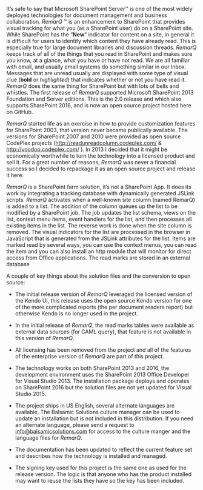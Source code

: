 It’s safe to say that Microsoft SharePoint Server™ is one of the most
widely deployed technologies for document management and business
collaboration. *RemarQ* ™ is an enhancement to SharePoint that provides
visual tracking for what you (as a SharePoint user) do on a SharePoint
site. While SharePoint has the “**New**” indicator for content on a
site, in general it is difficult for users to identify which content
they have already read. This is especially true for large document
libraries and discussion threads. *RemarQ* keeps track of all of the
things that you read in SharePoint and makes sure you know, at a glance,
what you have or have not read. We are all familiar with email, and
usually email systems do something similar in our Inbox. Messages that
are unread usually are displayed with some type of visual clue (**bold**
or *highlighted*) that indicates whether or not you have read it.
*RemarQ* does the same thing for SharePoint but with lots of bells and
whistles. The first release of *RemarQ* supported Microsoft SharePoint
2013 Foundation and Server editions. This is the 2.0 release and which
also supports SharePoint 2016, and is now an open source project hosted
here on GitHub.

*RemarQ* started life as an exercise in how to provide customization
features for SharePoint 2003, that version never became publically
available. The versions for SharePoint 2007 and 2010 were provided as
open source CodePlex projects (<http://readunreadcolumn.codeplex.com/> &
<http://voodoo.codeplex.com/> ). In 2013 I decided that it might be
economically worthwhile to turn the technology into a licensed product
and sell it. For a great number of reasons, *RemarQ* was never a
financial success so I decided to repackage it as an open source project
and release it here.

*RemarQ* is a SharePoint farm solution, it’s not a SharePoint App. It
does its work by integrating a tracking database with dynamically
generated JSLink scripts. *RemarQ* activates when a well-known site
column (named RemarQ) is added to a list. The addition of the column
queues up the list to be modified by a SharePoint job. The job updates
the list schema, views on the list, context menu items, event handlers
for the list, and then processes all existing items in the list. The
reverse work is done when the site column is removed. The visual
indicators for the list are processed in the browser in JavaScript that
is generated from the JSLink attributes for the list. Items are marked
read by several ways, you can use the context menus, you can read the
item and you can also install an http module that will monitor for
direct access from Office applications. The read marks are stored in an
external database

A couple of key things about the solution files and the conversion to
open source:

-   The initial release version of *RemarQ* leveraged the licensed
    version of the Kendo UI, this release uses the open source Kendo
    version for one of the more complicated reports (the per document
    readers report) but otherwise Kendo is no longer used in
    the project.

-   In the initial release of *RemarQ*, the read marks tables were
    available as external data sources (for CAML query), that feature is
    not available in this version of *RemarQ*.

-   All licensing has been removed from the project and all of the
    features of the enterprise version of *RemarQ* are part of
    this project.

-   The technology works on both SharePoint 2013 and 2016, the
    development environment uses the SharePoint 2013 Office Developer
    for Visual Studio 2013. The installation package deploys and
    operates on SharePoint 2016 but the solution files are not yet
    updated for Visual Studio 2015.

-   The project ships in US English, several alternate languages
    are available. The Balsamic Solutions culture manager can be used to
    update an installation but is not included in this distribution. If
    you need an alternate language, please send a request to
    <info@balsamicsolutions.com> for access to the culture manger and
    the language files for *RemarQ*.

-   The documentation has been updated to reflect the current feature
    set and describes how the technology is installed and managed.

-   The signing key used for this project is the same one as used for
    the release version. The logic is that anyone who has the product
    installed may want to reuse the lists they have so the key has
    been included.


